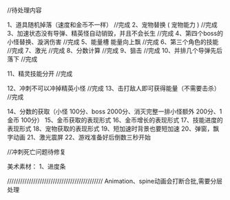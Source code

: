 //待处理内容

1、道具随机掉落（速度和金币不一样）                 //完成
2、宠物替换 ( 宠物能力 )                            //完成
3、加速状态没有导弹、精英怪自动销毁，并且不会长生   //完成
4、第四个boss的小怪替换、漩涡伤害                   //完成
5、能量槽 能量向上飘                                //完成
6、第三个角色的技能                                 //完成
7、激光                                             //完成
8、分数计算                                         //完成
9、狙击                                             //完成
10、并排几个导弹先后落下                            //完成

11、精灵技能分开                                    //完成

12、冲刺不可以冲掉精英小怪                          //完成
13、击打敌人即可获得能量（不需要击杀）              //完成


14、分数的获取（小怪 100分、boss 2000分、消灭完整一排小怪额外 200分、1金币 100分）
15、金币获取的表现形式
16、金币增长的表现形式
17、技能进度的表现形式
18、宠物获取的表现形式
19、短加速时背景也要短加速
20、弹窗，飘字动画
21、激光震屏
22、游戏准备好后倒数三秒开始

//冲刺死亡问题待修复


美术素材：
1、进度条


////////////////////////////////////////////
Animation、spine动画会打断合批,需要分层处理
